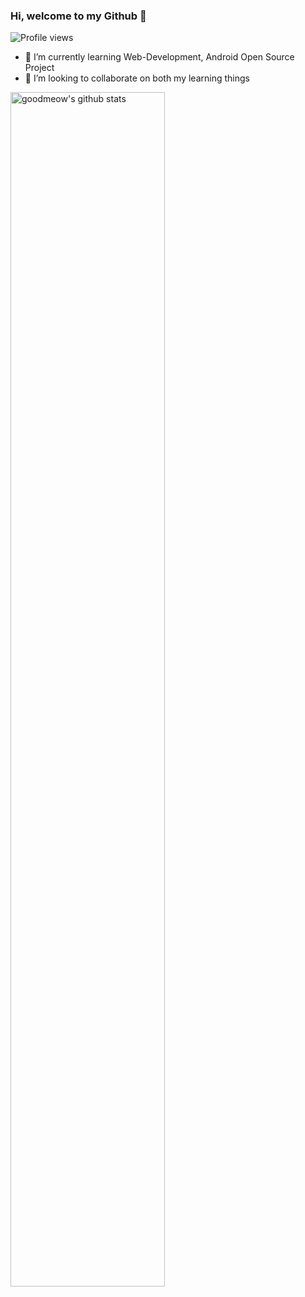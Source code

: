 ### Hi, welcome to my Github 👋
![Profile views](https://komarev.com/ghpvc/?username=goodmeow&styles=plastic&color=ff69b4)

- 🌱 I’m currently learning Web-Development, Android Open Source Project
- 👯 I’m looking to collaborate on both my learning things

<!--
- 💬 Ask me about 
- 📫 How to reach me: ...
- 😄 Pronouns: ...
- ⚡ Fun fact: ...
-->
<!-- Your github readme stats
You can use this api: https://github.com/anuraghazra/github-readme-stats
-->
<p>
  <a href="https://github.com/goodmeow">
    <img width="70%" align="center" alt="goodmeow's github stats" src="https://github-readme-stats.vercel.app/api?username=goodmeow&show_icons=true&hide_border=true&theme=radical" />
  </a>
</p>
